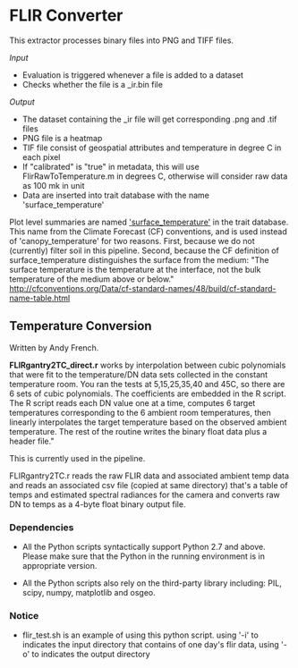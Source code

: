 # FLIR Converter

This extractor processes binary files into PNG and TIFF files. 

_Input_

  - Evaluation is triggered whenever a file is added to a dataset
  - Checks whether the file is a _ir.bin file
    
_Output_

  - The dataset containing the _ir file will get corresponding .png and .tif files
  - PNG file is a heatmap
  - TIF file consist of geospatial attributes and temperature in degree C in each pixel
  - If "calibrated" is "true" in metadata, this will use FlirRawToTemperature.m in degrees C, otherwise will consider raw data as 100 mk in unit
  - Data are inserted into trait database with the name 'surface_temperature'
  

Plot level summaries are named ['surface_temperature'](http://mmisw.org/ont/cf/parameter/surface_temperature) in the trait database. This name from the Climate Forecast (CF) conventions, and is used instead of 'canopy_temperature' for two reasons. First, because we do not (currently) filter soil in this pipeline. Second, because the CF definition of surface_temperature distinguishes the surface from the medium: "The surface temperature is the temperature at the interface, not the bulk temperature of the medium above or below."   http://cfconventions.org/Data/cf-standard-names/48/build/cf-standard-name-table.html
  
## Temperature Conversion
Written by Andy French.

**FLIRgantry2TC_direct.r** works by interpolation between cubic polynomials that were fit to the temperature/DN data sets collected in the constant temperature room. You ran the tests at 5,15,25,35,40 and 45C, so there are 6 sets of cubic polynomials. The coefficients are embedded in the R script. The R script reads each DN value one at a time, computes 6 target temperatures corresponding to the 6 ambient room temperatures, then linearly interpolates the target temperature based on the observed ambient temperature. The rest of the routine writes the binary float data plus a header file." 

This is currently used in the pipeline.

FLIRgantry2TC.r reads the raw FLIR data and associated ambient temp data and reads an associated csv file (copied at same directory) that's a table of temps and estimated spectral radiances for the camera and converts raw DN to temps as a 4-byte float binary output file.

### Dependencies

* All the Python scripts syntactically support Python 2.7 and above. Please make sure that the Python in the running environment is in appropriate version.

* All the Python scripts also rely on the third-party library including: PIL, scipy, numpy, matplotlib and osgeo.

### Notice

* flir_test.sh is an example of using this python script. using '-i' to indicates the input directory that contains of one day's flir data, using '-o' to indicates the output directory
